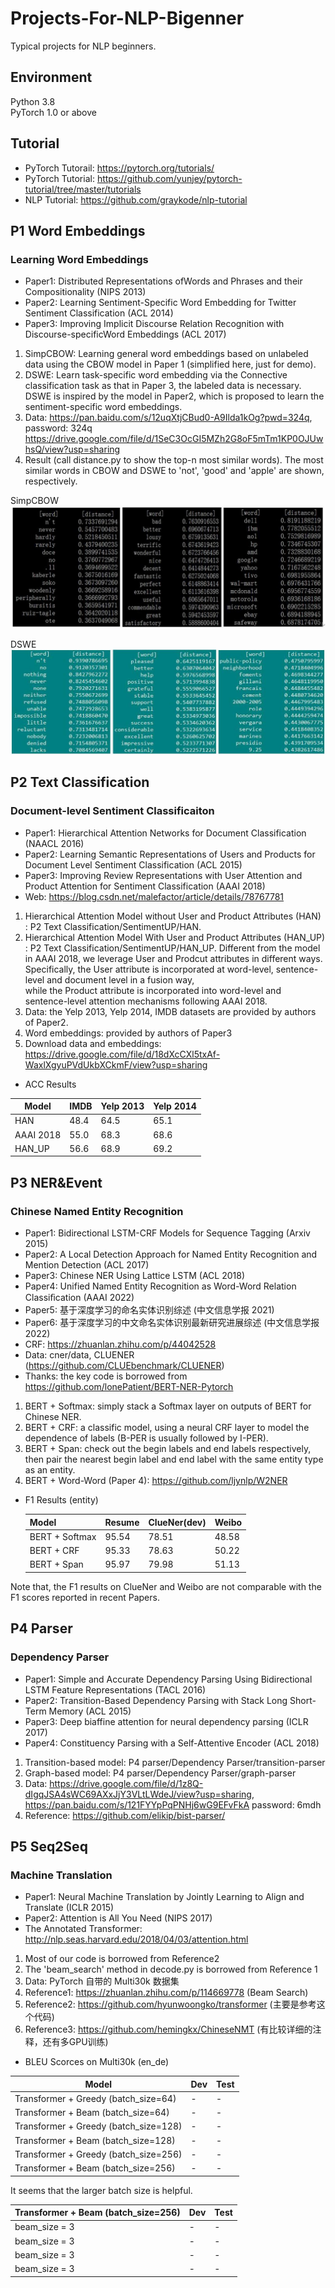 # Projects-For-NLP-Bigenner

Typical projects for NLP beginners.

## Environment
Python 3.8 \
PyTorch 1.0 or above

## Tutorial

- PyTorch Tutorail: https://pytorch.org/tutorials/
- PyTorch Tutorial: https://github.com/yunjey/pytorch-tutorial/tree/master/tutorials
- NLP Tutorial: https://github.com/graykode/nlp-tutorial


## P1 Word Embeddings
### Learning Word Embeddings    
   
   - Paper1: Distributed Representations ofWords and Phrases and their Compositionality (NIPS 2013) 
   - Paper2: Learning Sentiment-Specific Word Embedding for Twitter Sentiment Classification (ACL 2014)
   - Paper3: Improving Implicit Discourse Relation Recognition with Discourse-specificWord Embeddings (ACL 2017)
   1. SimpCBOW: Learning general word embeddings based on unlabeled data using the CBOW model in Paper 1 (simplified here, just for demo). 
   2. DSWE: Learn task-specific word embedding via the Connective classification task as that in Paper 3, the labeled data is necessary. 
            DSWE is inspired by the model in Paper2, which is proposed to learn the sentiment-specific word embeddings.
   3. Data: https://pan.baidu.com/s/12uqXtjCBud0-A9Ilda1kOg?pwd=324q, password: 324q
            https://drive.google.com/file/d/1SeC3OcGI5MZh2G8oF5mTm1KP0OJUwhsQ/view?usp=sharing
   4. Result (call distance.py to show the top-n most similar words). The most similar words in CBOW and DSWE to 'not', 'good' and 'apple' are shown, respectively.
   
   
   <!--- ![DSWE](pic/test.jpg) -->
   SimpCBOW
   ![DSWE](pic/cbow.jpg)
   
   DSWE
   ![DSWE](pic/dswe1.jpg)



## P2 Text Classification
### Document-level Sentiment Classificaiton 
   
   - Paper1: Hierarchical Attention Networks for Document Classification (NAACL 2016) 
   - Paper2: Learning Semantic Representations of Users and Products for Document Level Sentiment Classification (ACL 2015)
   - Paper3: Improving Review Representations with User Attention and Product Attention for Sentiment Classification (AAAI 2018)
   - Web: https://blog.csdn.net/malefactor/article/details/78767781 
   1. Hierarchical Attention Model without User and Product Attributes (HAN) : P2 Text Classification/SentimentUP/HAN. 
   2. Hierarchical Attention Model With User and Product Attributes (HAN_UP) : P2 Text Classification/SentimentUP/HAN_UP. 
                   Different from the model in AAAI 2018, we leverage User and Prodcut attributes in different ways.
                   Specifically, the User attribute is incorporated at word-level, sentence-level and document level in a fusion way,  
                   while the Product attribute is incorporated into word-level and sentence-level attention mechanisms following AAAI 2018.
   4. Data: the Yelp 2013, Yelp 2014, IMDB datasets are provided by authors of Paper2. 
   5. Word embeddings: provided by authors of Paper3
   6. Download data and embeddings: https://drive.google.com/file/d/18dXcCXl5txAf-WaxlXgyuPVdUkbXCkmF/view?usp=sharing
   
   - ACC Results
   
   Model       |    IMDB      |    Yelp 2013  | Yelp 2014
   ----------- |--------------|---------------|-----------  
   HAN         |    48.4      |    64.5       |   65.1
   AAAI 2018   |    55.0      |    68.3       |   68.6
   HAN_UP      |    56.6      |    68.9       |   69.2




## P3 NER&Event
### Chinese Named Entity Recognition
- Paper1: Bidirectional LSTM-CRF Models for Sequence Tagging (Arxiv 2015)
- Paper2: A Local Detection Approach for Named Entity Recognition and Mention Detection (ACL 2017)
- Paper3: Chinese NER Using Lattice LSTM (ACL 2018)
- Paper4: Unified Named Entity Recognition as Word-Word Relation Classiﬁcation (AAAI 2022)
- Paper5: 基于深度学习的命名实体识别综述 (中文信息学报 2021)
- Paper6: 基于深度学习的中文命名实体识别最新研究进展综述 (中文信息学报 2022)
- CRF: https://zhuanlan.zhihu.com/p/44042528
- Data: cner/data, CLUENER (https://github.com/CLUEbenchmark/CLUENER)
- Thanks: the key code is borrowed from https://github.com/lonePatient/BERT-NER-Pytorch

1. BERT + Softmax: simply stack a Softmax layer on outputs of BERT for Chinese NER.
2. BERT + CRF: a classific model, using a neural CRF layer to model the dependence of labels (B-PER is usually followed by I-PER).
3. BERT + Span: check out the begin labels and end labels respectively, then pair the nearest begin label and end label with the same entity type as an entity.
4. BERT + Word-Word (Paper 4): https://github.com/ljynlp/W2NER

- F1 Results (entity)
   
   Model           |    Resume      |    ClueNer(dev)  |   Weibo
   --------------- |----------------|------------------|-----------  
   BERT + Softmax  |    95.54       |    78.51         |   48.58
   BERT + CRF      |    95.33       |    78.63         |   50.22
   BERT + Span     |    95.97       |    79.98         |   51.13

Note that, the F1 results on ClueNer and Weibo are not comparable with the F1 scores reported in recent Papers.

## P4 Parser
### Dependency Parser 
   
   - Paper1: Simple and Accurate Dependency Parsing Using Bidirectional LSTM Feature Representations (TACL 2016) 
   - Paper2: Transition-Based Dependency Parsing with Stack Long Short-Term Memory (ACL 2015)
   - Paper3: Deep biaffine attention for neural dependency parsing (ICLR 2017)
   - Paper4: Constituency Parsing with a Self-Attentive Encoder (ACL 2018)
   1. Transition-based model: P4 parser/Dependency Parser/transition-parser 
   2. Graph-based model: P4 parser/Dependency Parser/graph-parser
   3. Data: https://drive.google.com/file/d/1z8Q-dIgqJSA4sWC69AXxJjY3VLtLWdeJ/view?usp=sharing, 
            https://pan.baidu.com/s/121FYYpPqPNHj6wG9EFvFkA password: 6mdh
   4. Reference: https://github.com/elikip/bist-parser/


## P5 Seq2Seq
### Machine Translation

   - Paper1: Neural Machine Translation by Jointly Learning to Align and Translate (ICLR 2015)
   - Paper2: Attention is All You Need (NIPS 2017)
   - The Annotated Transformer: http://nlp.seas.harvard.edu/2018/04/03/attention.html
   
   1. Most of our code is borrowed from Reference2 
   2. The 'beam_search' method in decode.py is borrowed from Reference 1
   3. Data: PyTorch 自带的 Multi30k 数据集
   4. Reference1: https://zhuanlan.zhihu.com/p/114669778 (Beam Search)
   5. Reference2: https://github.com/hyunwoongko/transformer (主要是参考这个代码)
   6. Reference3: https://github.com/hemingkx/ChineseNMT (有比较详细的注释，还有多GPU训练)

   - BLEU Scorces on Multi30k (en_de)
   
   Model                                      |    Dev         |    Test 
   ------------------------------------------ |----------------|--------------  
   Transformer + Greedy (batch_size=64)       |    -           |    -     
   Transformer + Beam   (batch_size=64)       |    -           |    -     
   Transformer + Greedy (batch_size=128)      |    -           |    -     
   Transformer + Beam   (batch_size=128)      |    -           |    -     
   Transformer + Greedy (batch_size=256)      |    -           |    -     
   Transformer + Beam   (batch_size=256)      |    -           |    -     
   
   It seems that the larger batch size is helpful.
   
   Transformer + Beam   (batch_size=256)      |    Dev         |    Test 
   ------------------------------------------ |----------------|--------------  
   beam_size = 3                              |    -           |    -     
   beam_size = 3                              |    -           |    -     
   beam_size = 3                              |    -           |    -     
   beam_size = 3                              |    -           |    -     


